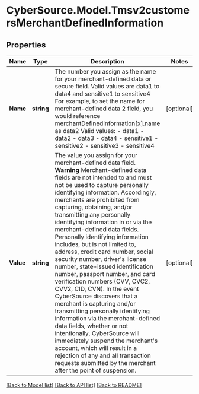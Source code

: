 # CyberSource.Model.Tmsv2customersMerchantDefinedInformation
## Properties

Name | Type | Description | Notes
------------ | ------------- | ------------- | -------------
**Name** | **string** | The number you assign as the name for your merchant-defined data or secure field. Valid values are data1 to data4 and sensitive1 to sensitive4  For example, to set the name for merchant-defined data 2 field, you would reference merchantDefinedInformation[x].name as data2 Valid values: - data1 - data2 - data3 - data4 - sensitive1 - sensitive2 - sensitive3 - sensitive4  | [optional] 
**Value** | **string** | The value you assign for your merchant-defined data field.  **Warning** Merchant-defined data fields are not intended to and must not be used to capture personally identifying information. Accordingly, merchants are prohibited from capturing, obtaining, and/or transmitting any personally identifying information in or via the merchant-defined data fields. Personally identifying information includes, but is not limited to, address, credit card number, social security number, driver&#39;s license number, state-issued identification number, passport number, and card verification numbers (CVV, CVC2, CVV2, CID, CVN). In the event CyberSource discovers that a merchant is capturing and/or transmitting personally identifying information via the merchant-defined data fields, whether or not intentionally, CyberSource will immediately suspend the merchant&#39;s account, which will result in a rejection of any and all transaction requests submitted by the merchant after the point of suspension.  | [optional] 

[[Back to Model list]](../README.md#documentation-for-models) [[Back to API list]](../README.md#documentation-for-api-endpoints) [[Back to README]](../README.md)

